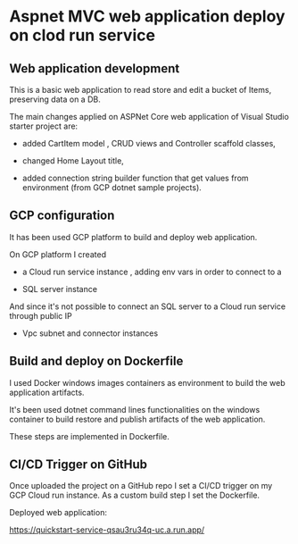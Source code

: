 # Aspnet MVC web application deploy on clod run service 



## Web application development 



This is a basic web application to read store and edit a bucket of Items, preserving data on a DB.



The main changes applied on ASPNet Core web application of Visual Studio starter project are:

* added CartItem model , CRUD views and Controller scaffold classes,

* changed Home Layout title,

* added connection string builder function that get values from environment (from GCP dotnet sample projects).



## GCP configuration



It has been used GCP platform to build and deploy web application.



On GCP platform I created

* a Cloud run service instance , adding env vars in order to connect to a

* SQL server instance 

And since it's not possible to connect an SQL server to a Cloud run service through public IP 

* Vpc subnet and connector instances



## Build and deploy on Dockerfile



I used Docker windows images containers as environment to build the web application artifacts.



It's been used dotnet command lines functionalities on the windows container to build restore and publish artifacts of the web application.



These steps are implemented in Dockerfile.



## CI/CD Trigger on GitHub 



Once uploaded the project on a GitHub repo I set a CI/CD trigger on my GCP Cloud run instance.
As a custom build step I set the Dockerfile.




Deployed web application:

https://quickstart-service-qsau3ru34q-uc.a.run.app/

